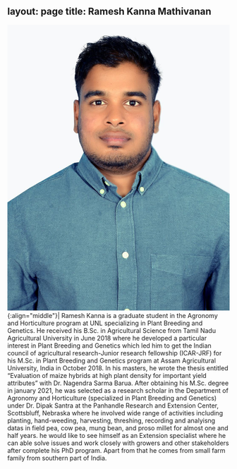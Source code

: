 layout: page
title: Ramesh Kanna Mathivanan 
---

![Ramesh Kanna Mathivanan](/images/People_Images/Ramesh.jpg){:align="middle"}|
Ramesh Kanna is a graduate student in the Agronomy and Horticulture program at UNL specializing in Plant Breeding and Genetics. He received his B.Sc. in Agricultural Science from Tamil Nadu Agricultural University in June 2018 where he developed a particular interest in Plant Breeding and Genetics which led him to get the Indian council of agricultural research-Junior research fellowship (ICAR-JRF) for his M.Sc. in Plant Breeding and Genetics program at Assam Agricultural University, India in October 2018. In his masters, he wrote the thesis entitled “Evaluation of maize hybrids at high plant density for important yield attributes” with Dr. Nagendra Sarma Barua. After obtaining his M.Sc. degree in january 2021, he was selected as a research scholar in the Department of Agronomy and Horticulture (specialized in Plant Breeding and Genetics) under Dr. Dipak Santra at the Panhandle Research and Extension Center, Scottsbluff, Nebraska where he involved wide range of activities including planting, hand-weeding, harvesting, threshing, recording and analyisng datas in field pea, cow pea, mung bean, and proso millet for almost one and half years. he would like to see himself as an Extension specialist where he can able solve issues and work closely with growers and other stakeholders after complete his PhD program. Apart from that he comes from small farm family from southern part of India.
